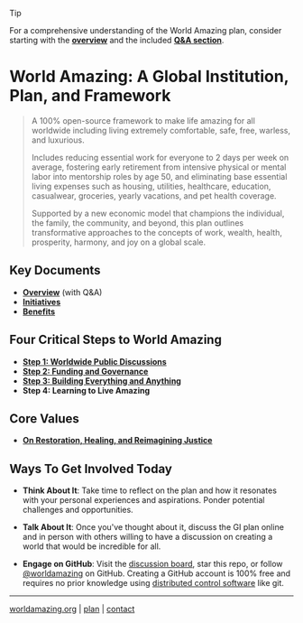 > [!TIP]
> For a comprehensive understanding of the World Amazing plan, consider starting with the [**overview**](docs/overview.md) and the included [**Q&A section**](docs/overview.md#questions-and-answers).

# World Amazing: A Global Institution, Plan, and Framework
> A 100% open-source framework to make life amazing for all worldwide including living extremely comfortable, safe, free, warless, and luxurious.
>
> Includes reducing essential work for everyone to 2 days per week on average, fostering early retirement from intensive physical or mental labor into mentorship roles by age 50, and eliminating base essential living expenses such as housing, utilities, healthcare, education, casualwear, groceries, yearly vacations, and pet health coverage.
>
> Supported by a new economic model that champions the individual, the family, the community, and beyond, this plan outlines transformative approaches to the concepts of work, wealth, health, prosperity, harmony, and joy on a global scale.

## Key Documents
- [**Overview**](docs/overview.md) (with Q&A)
- [**Initiatives**](docs/initiatives.md)
- [**Benefits**](docs/benefits.md)

## Four Critical Steps to World Amazing
- [**Step 1: Worldwide Public Discussions**](docs/discussions.md)
- [**Step 2: Funding and Governance**](docs/funding.md)
- [**Step 3: Building Everything and Anything**](docs/implementation.md)
- **Step 4: Learning to Live Amazing**

## Core Values
- [**On Restoration, Healing, and Reimagining Justice**](/docs/values/justice.md)

## Ways To Get Involved Today
- **Think About It**: Take time to reflect on the plan and how it resonates with your personal experiences and aspirations. Ponder potential challenges and opportunities.

- **Talk About It**: Once you've thought about it, discuss the GI plan online and in person with others willing to have a discussion on creating a world that would be incredible for all.

- **Engage on GitHub**: Visit the [discussion board](https://github.com/worldamazing/plan/discussions), star this repo, or follow [@worldamazing](https://github.com/worldamazing) on GitHub. Creating a GitHub account is 100% free and requires no prior knowledge using [distributed control software](https://simple.wikipedia.org/wiki/Distributed_revision_control) like git.

<!--
## A Quick Note
> As you explore this documentation, you may encounter references to *whomanatee*, a proposed name for the GI. This name, like every part of the plan, is open to change as the vision evolves through collective input.
>
> You are encouraged to explore, contribute, and help refine the ideas presented. Visit the [**overview**](docs/overview.md) to begin or browse other sections for more insight. If you notice areas for refinement, or if you have feedback to offer, you can submit suggestions via the [discussion board](https://github.com/whomanatee/plan/discussions) or email human@whomanatee.org.
>
> Together, we can build a world defined by peace, prosperity, harmony, and joy for all.  
-->

<!--
## Our Potential Future
- [**Mental Health**](docs/vision/mental-health.md)
- [**Creativity and Human Potential**](docs/vision/human-potential.md)
- [**Openness and Empowerment**](docs/vision/openness-empowerment.md)
-->

<!--
## Case Studies: Before and After
- [**A World United**](docs/case-study/global.md)
- [**Transforming Suffering into Lessons**](docs/case-study/suffering.md)
- [**Maria's Renewed Hope**](docs/case-study/maria.md)
- [**John's New Foundations**](docs/case-study/john.md)
- [**The Washingtons' Community Revival**](docs/case-study/the-washingtons.md)
- [**The Hills' Community Engagement**](docs/case-study/the-hills.md)
- [**The Al-Hayek's Cultural Renaissance**](docs/case-study/the-al-hayeks.md)
- [**The Golan's Unity Through Diversity**](docs/case-study/the-golans.md)
- [**Alexei's Transformation**](docs/case-study/alexei.md)
-->
<!--
- [**Jacob's Journey from Conflict to Reconciliation**](docs/case-study/jacob.md): A former IDF Air Force pilot finds healing and a new purpose in peace-building.
- [**Jamal's Road to Redemption**](docs/case-study/jamal.md): A former combatant's transformation through education and community engagement.
- [**David's Path to Inner Peace**](docs/case-study/david.md): How a former Prime Minister redirected his focus from conflict to peace advocacy.
-->

<!--
## Join the GI

### To: All Humans
> From thinkers to leaders, to those seeking redemption, each human is crucial in our collective mission. Regardless of your present circumstances or past behavior, the involvement of everyone is essential for the success of the GI.

- [**Global Citizens**](docs/join/global-citizens.md)
- [**Thinkers**](docs/join/thinkers.md)
- [**Lovers**](docs/join/lovers.md)
- [**Haters**](docs/join/haters.md)
- [**Youths**](docs/join/youths.md)
- [**Redemption Seekers**](docs/join/redemption.md)

### To: All Skilled in These Areas
> To successfully launch and sustain all GI initiatives, we will need experienced and skilled humans to get things going.

- [**Defense, Emergency, and Disaster Response Professionals**](docs/join/defense-emergency.md)
- [**Healthcare Professionals**](docs/join/healthcare.md)
- [**Food Industry Professionals**](docs/join/food-industry.md)
- [**Construction Professionals**](docs/join/builders.md)
- [**Manufacturing Professionals**](docs/join/manufacturing.md)
- [**Educators and Researchers**](docs/join/educators.md)
- [**Devlopers**](docs/join/devlopers.md)[sic]
-->

<!--
## Global Positions
> Alongside the essential positions required to upgrade and update world civilization, many new roles are also planned to foster a proactive and engaged global community.

- [**World Pizza Party Organizer**](docs/job/pizza-party-organizer.md)
- [**General Complainer Supreme**](docs/job/general-complainer-supreme.md): The leader of the Army of Complainers, responsible for steering the direction of complaint resolution initiatives globally. This role demands a visionary leader who can transform grievances into strategic actions, ensuring that every voice within the GI is heard and valued. The General Complainer Supreme sets the tone for a proactive, problem-solving culture, embodying the GI’s commitment to continuous improvement and inclusive leadership.
- [**Army of Complainers Member**](docs/job/army-of-complainers.md): As a mandatory role for all GI members, this position is at the heart of our mission to address and resolve every issue, no matter its size. Members are tasked with identifying, articulating, and solving complaints ranging from everyday inconveniences to systemic challenges. This role is about active participation in creating a better world, ensuring that every complaint, big or small, is an opportunity for improvement and innovation.
-->

<!--
## A Quick Note
> Welcome to the Global Institution (GI), the World Amazing framework designed to elevate and harmonize the way we live, work, and interact within our global community.
> 
> The GI's mission is fundamentally shaped by the will of the people. This plan is not a rigid directive but an open proposal, inviting everyone to engage, contribute, and refine our shared journey toward global transformation.
> 
> You may have noticed the name of this organization is *whomanatee*, which is a proposed name for the GI. While open to discussion, it does not exclude the use of other names for specific projects, much like how Alphabet serves as the parent to Google.
> 
> It is important to note that while these ideas and the drive for the GI originated from a human, ChatGPT played a pivotal role in refining the documentation while validating the feasibility of such a transformative plan. As a tool designed to connect vast human knowledge across economic, governmental, and corporate systems, ChatGPT has not only confirmed the potential of this plan but has also helped expand and refine its scope. While it is natural to approach such a global vision with caution, you can be reassured to know that a computer robot has already evaluated its viability and seen its potential. Together, with the help of tools like ChatGPT and the collective contributions of individuals worldwide, we can pave the way toward a world defined by peace, prosperity, harmony, and joy for all.
> 
> If you'd like to delve even deeper into the documentation, feel free to look around the [/docs](/docs) folder for additional docs that are a work-in-progress. Though the basic ideas are highlighted in these other documents, they could use some refinement and expansion. For example, the [World Pizza Party Organizer](/docs/job/pizza-party-organizer.md) position might be a fun and informative place to start, the [case studies](/docs/case-study) to get an idea of how lives will change under the GI, or the [join](/docs/join) section to see how everyone has a place within the GI no matter your experience or past.
> 
> If you notice areas that could benefit from refinement, editing, or expansion, your feedback is invaluable. You are encouraged to post your insights to the discussions or to send an email with questions or comments to human@whomanatee.org.
-->

---
[worldamazing.org](https://worldamazing.org)
| [plan](https://github.com/worldamazing/plan)
| [contact](mailto:human@whomanatee.org) 
